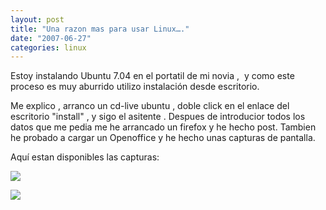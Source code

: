 ```yaml
---
layout: post
title: "Una razon mas para usar Linux…."
date: "2007-06-27"
categories: linux
---
```


Estoy instalando Ubuntu 7.04 en el portatil de mi novia ,  y como este proceso es muy aburrido utilizo instalación desde escritorio.

Me explico , arranco un cd-live ubuntu , doble click en el enlace del escritorio "install" , y sigo el asitente . Despues de introducior todos los datos que me pedia me he arrancado un firefox y he hecho post. Tambien he probado a cargar un Openoffice y he hecho unas capturas de pantalla.

Aquí estan disponibles las capturas:

![](images/1.png)

![](images/2.png)

